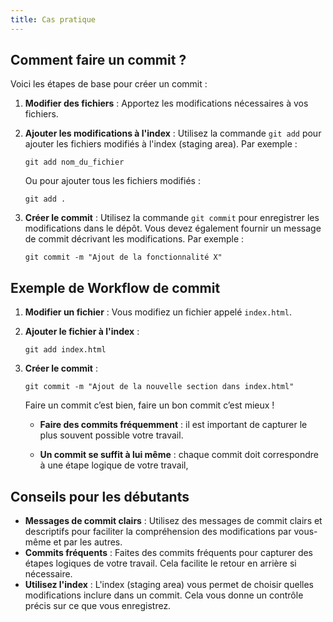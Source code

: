 ```yaml
---
title: Cas pratique
---
```

## Comment faire un commit ?
Voici les étapes de base pour créer un commit :
1. **Modifier des fichiers** : Apportez les modifications nécessaires à vos fichiers.

2. **Ajouter les modifications à l'index** : Utilisez la commande `git add` pour ajouter les fichiers modifiés à l'index (staging area). Par exemple :
    ```shell
    git add nom_du_fichier
    ```
   Ou pour ajouter tous les fichiers modifiés :
   ```shell
   git add .
   ```

3. **Créer le commit** : Utilisez la commande `git commit` pour enregistrer les modifications dans le dépôt. Vous devez également fournir un message de commit décrivant les modifications. Par exemple :
   ```shell
   git commit -m "Ajout de la fonctionnalité X"
   ```

## Exemple de Workflow de commit
1. **Modifier un fichier** : Vous modifiez un fichier appelé `index.html`.

2. **Ajouter le fichier à l'index** :
   ```shell
   git add index.html
   ```

3. **Créer le commit** :
   ```shell
   git commit -m "Ajout de la nouvelle section dans index.html"
   ```
   Faire un commit c’est bien, faire un bon commit c’est mieux \!

   - **Faire des commits fréquemment** : il est important de capturer le plus souvent possible votre travail.

   - **Un commit se suffit à lui même** : chaque commit doit correspondre à une étape logique de votre travail,

## Conseils pour les débutants
- **Messages de commit clairs** : Utilisez des messages de commit clairs et descriptifs pour faciliter la compréhension des modifications par vous-même et par les autres.
- **Commits fréquents** : Faites des commits fréquents pour capturer des étapes logiques de votre travail. Cela facilite le retour en arrière si nécessaire.
- **Utilisez l'index** : L'index (staging area) vous permet de choisir quelles modifications inclure dans un commit. Cela vous donne un contrôle précis sur ce que vous enregistrez.

